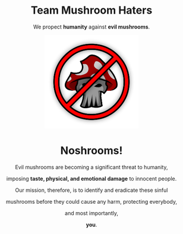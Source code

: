 <div align=center>
  <h1>Team Mushroom Haters</h1>
  <p>We propect <b>humanity</b> against <b>evil mushrooms</b>.</p>
  <img src="branding/Logo.png" alt="Logo" width=50%/>
  <h1><b>No</b>shrooms!</h1>
  <p>Evil mushrooms are becoming a significant threat to humanity,</p>
  <p>imposing <b>taste, physical, and emotional damage</b> to innocent people.</p>
  <p>Our mission, therefore, is to identify and eradicate these sinful</p>
  <p>mushrooms before they could cause any harm, protecting everybody,</p>
  <p>and most importantly,</p>
  <p><b>you</b>.</p>
</div>
